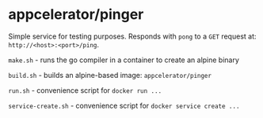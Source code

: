 # appcelerator/pinger

Simple service for testing purposes. Responds with `pong` to a `GET` request at: `http://<host>:<port>/ping`.

`make.sh` - runs the go compiler in a container to create an alpine binary

`build.sh` - builds an alpine-based image: `appcelerator/pinger`

`run.sh` - convenience script for `docker run ...`

`service-create.sh` - convenience script for `docker service create ...`
